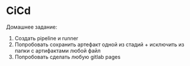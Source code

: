 # CiCd

Домашнее задание:
1. Создать pipeline и runner
2. Попробовать сохранить артефакт одной из стадий + исключить из папки с артифактами любой файл
3. Попробовать сделать любую gitlab pages
